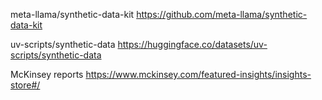 meta-llama/synthetic-data-kit
https://github.com/meta-llama/synthetic-data-kit

uv-scripts/synthetic-data
https://huggingface.co/datasets/uv-scripts/synthetic-data

McKinsey reports
https://www.mckinsey.com/featured-insights/insights-store#/